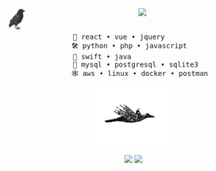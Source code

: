 <div align="center">
<img src="https://github.com/IlhanCihan/IlhanCihan/blob/main/assets/main.png" width="7%" align="left" />
<img src="https://readme-typing-svg.demolab.com?font=Inconsolata&weight=500&size=50&duration=4000&pause=300&color=A7A459&center=true&vCenter=true&multiline=true&repeat=false&random=false&width=1400&height=140&lines=Hello;I'm+Cihan%2C+a+software+engineer+and+tech+enthusiastic" width="85%" />
<br><br>
<pre>
   🎨 react • vue • jquery          
   🛠️ python • php • javascript     
   📱 swift • java                  
   💾 mysql • postgresql • sqlite3  
   🕸️ aws • linux • docker • postman
</pre>
<img src="https://github.com/IlhanCihan/IlhanCihan/blob/main/assets/crow.gif" height="120" width="150" />
<br>
    
[![](https://img.shields.io/badge/linkedin-a7a459)](https://www.linkedin.com/in/cihanilhan/)
[![](https://img.shields.io/badge/guest.book-161b22)](https://github.com/IlhanCihan/IlhanCihan/issues)
</div>
